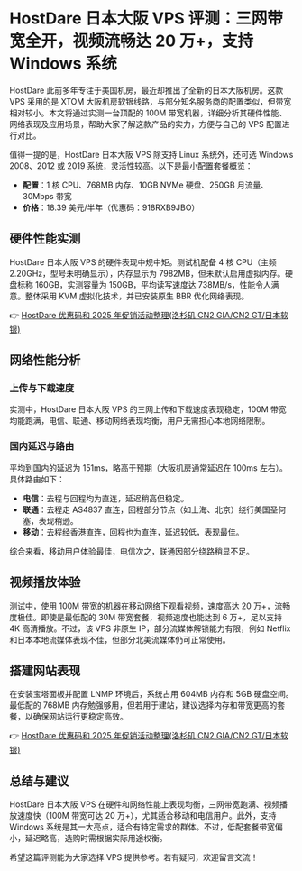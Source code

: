# HostDare 日本大阪 VPS 评测：三网带宽全开，视频流畅达 20 万+，支持 Windows 系统

HostDare 此前多年专注于美国机房，最近却推出了全新的日本大阪机房。这款 VPS 采用的是 XTOM 大阪机房软银线路，与部分知名服务商的配置类似，但带宽相对较小。本文将通过实测一台顶配的 100M 带宽机器，详细分析其硬件性能、网络表现及应用场景，帮助大家了解这款产品的实力，方便与自己的 VPS 配置进行对比。

值得一提的是，HostDare 日本大阪 VPS 除支持 Linux 系统外，还可选 Windows 2008、2012 或 2019 系统，灵活性较高。以下是最小配置套餐概览：

- **配置**：1 核 CPU、768MB 内存、10GB NVMe 硬盘、250GB 月流量、30Mbps 带宽  
- **价格**：18.39 美元/半年（优惠码：918RXB9JBO）

## 硬件性能实测

HostDare 日本大阪 VPS 的硬件表现中规中矩。测试机配备 4 核 CPU（主频 2.20GHz，型号未明确显示），内存显示为 7982MB，但未默认启用虚拟内存。硬盘标称 160GB，实测容量为 150GB，平均读写速度达 738MB/s，性能令人满意。整体采用 KVM 虚拟化技术，并已安装原生 BBR 优化网络表现。

👉 [HostDare 优惠码和 2025 年促销活动整理(洛杉矶 CN2 GIA/CN2 GT/日本软银)](https://bit.ly/hostdare)

## 网络性能分析

### 上传与下载速度

实测中，HostDare 日本大阪 VPS 的三网上传和下载速度表现稳定，100M 带宽均能跑满，电信、联通、移动网络表现均衡，用户无需担心本地网络限制。

### 国内延迟与路由

平均到国内的延迟为 151ms，略高于预期（大阪机房通常延迟在 100ms 左右）。具体路由如下：
- **电信**：去程与回程均为直连，延迟稍高但稳定。
- **联通**：去程走 AS4837 直连，回程部分节点（如上海、北京）绕行美国圣何塞，表现稍逊。
- **移动**：去程经香港直连，回程也为直连，延迟较低，表现最佳。

综合来看，移动用户体验最佳，电信次之，联通因部分绕路稍显不足。

## 视频播放体验

测试中，使用 100M 带宽的机器在移动网络下观看视频，速度高达 20 万+，流畅度极佳。即使是最低配的 30M 带宽套餐，视频速度也能达到 6 万+，足以支持 4K 高清播放。不过，该 VPS 非原生 IP，部分流媒体解锁能力有限，例如 Netflix 和日本本地流媒体表现不佳，但部分北美流媒体仍可正常使用。

## 搭建网站表现

在安装宝塔面板并配置 LNMP 环境后，系统占用 604MB 内存和 5GB 硬盘空间。最低配的 768MB 内存勉强够用，但若用于建站，建议选择内存和带宽更高的套餐，以确保网站运行更稳定高效。

👉 [HostDare 优惠码和 2025 年促销活动整理(洛杉矶 CN2 GIA/CN2 GT/日本软银)](https://bit.ly/hostdare)

## 总结与建议

HostDare 日本大阪 VPS 在硬件和网络性能上表现均衡，三网带宽跑满、视频播放速度快（100M 带宽可达 20 万+），尤其适合移动和电信用户。此外，支持 Windows 系统是其一大亮点，适合有特定需求的群体。不过，低配套餐带宽偏小，延迟略高，选购时需根据实际用途权衡。

希望这篇评测能为大家选择 VPS 提供参考。若有疑问，欢迎留言交流！